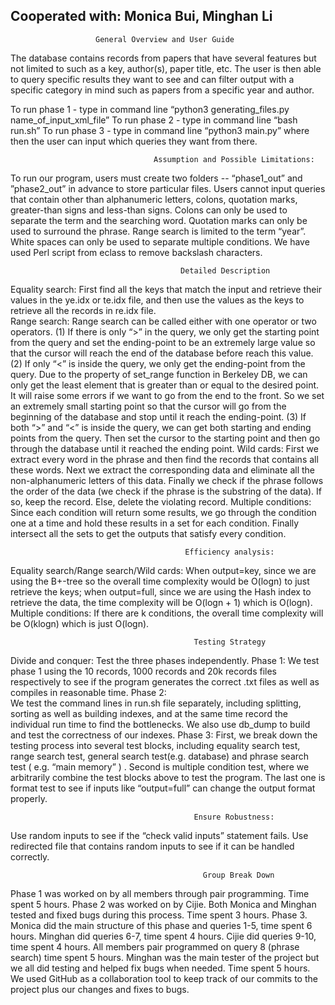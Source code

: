 ## Cooperated with: Monica Bui, Minghan Li
				       
				       
				       General Overview and User Guide
The database contains records from papers that have several features but not limited to such as a key, author(s), paper title, etc. The user is then able to query specific results they want to see and can filter output with a specific category in mind such as papers from a specific year and author. 

To run phase 1 - type in command line “python3 generating_files.py name_of_input_xml_file”
To run phase 2 - type in command line “bash run.sh”
To run phase 3 - type in command line “python3 main.py” where then the user can input which queries they want from there. 

                                    Assumption and Possible Limitations:
To run our program, users must create two folders -- “phase1_out” and ”phase2_out”  in advance to store particular files.
Users cannot input queries that contain other than alphanumeric letters, colons, quotation marks, greater-than signs and less-than signs. Colons can only be used to separate the term and the searching word. Quotation marks can only be used to surround the phrase. Range search is limited to the term “year”. White spaces can only be used to separate multiple conditions.
We have used Perl script from eclass to remove backslash characters.

                                          Detailed Description
Equality search: First find all the keys that match the input and retrieve their values in the ye.idx or te.idx file, and then use the values as the keys to retrieve all the records in re.idx file.  
Range search: Range search can be called either with one operator or two operators. (1) If there is only “>” in the query, we only get the starting point from the query and set the ending-point to be an extremely large value so that the cursor will reach the end of the database before reach this value. (2) If  only “<” is inside the query, we only get the ending-point from the query. Due to the property of set_range function in Berkeley DB, we can only get the least element that is greater than or equal to the desired point. It will raise some errors if we want to go from the end to the front. So we set an extremely small starting point so that the cursor will go from the beginning of the database and stop until it reach the ending-point. (3) If both “>” and “<” is inside the query, we can get both starting and ending points from the query. Then set the cursor to the starting point and then go through the database until it reached the ending point.
Wild cards: First we extract every word in the phrase and then find the records that contains all these words. Next we extract the corresponding data and eliminate all the non-alphanumeric letters of this data. Finally we check if the phrase follows the order of the data (we check if the phrase is the substring of the data). If so, keep the record. Else, delete the violating record. 
Multiple conditions: Since each condition will return some results, we go through the condition one at a time and hold these results in a set for each condition. Finally intersect all the sets to get the outputs that satisfy every condition.

                                           Efficiency analysis:
Equality search/Range search/Wild cards: When output=key, since we are using the B+-tree so the overall time complexity would be O(logn) to just retrieve the keys; when output=full, since we are using the Hash index to retrieve the data, the time complexity will be O(logn + 1) which is O(logn).
Multiple conditions: If there are k conditions, the overall time complexity will be O(klogn) which is just O(logn).

                                             Testing Strategy
Divide and conquer: Test the three phases independently.
Phase 1:
We test phase 1 using the 10 records, 1000 records and 20k records files respectively to see if the program generates the correct .txt files as well as compiles in reasonable time.
Phase 2:	
We test the command lines in run.sh file separately, including splitting, sorting as well as building indexes, and at the same time record the individual run time to find the bottlenecks.
We also use db_dump to build and test the correctness of our indexes.
Phase 3:
First,  we break down the testing process into several test blocks, including equality search test, range search test, general search test(e.g. database)  and phrase search test ( e.g. “main memory” ) .
Second is multiple condition test,  where we arbitrarily combine the test blocks above to test the program.
The last one  is format test to see if  inputs like “output=full” can change the output format properly. 
	
                                             Ensure Robustness: 
Use random inputs to see if the  “check valid inputs” statement fails.
Use redirected file that contains random inputs to see if it can be handled correctly.


                                               Group Break Down
Phase 1 was worked on by all members through pair programming. Time spent 5 hours.
Phase 2 was worked on by Cijie. Both Monica and Minghan tested and fixed bugs during this process. Time spent 3 hours.
Phase 3. Monica did the main structure of this phase and queries 1-5, time spent 6 hours. Minghan did queries 6-7, time spent 4 hours. Cijie did queries 9-10, time spent 4 hours. All members pair programmed on query 8 (phrase search) time spent 5 hours. 
Minghan was the main tester of the project but we all did testing and helped fix bugs when needed. Time spent 5 hours. 
We used GitHub as a collaboration tool to keep track of our commits to the project plus our changes and fixes to bugs. 



